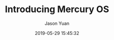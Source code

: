 ---
title: "Introducing Mercury OS"
layout: post
date: 2019-05-29 15:45:32

tag:
- Design System
- UX
- UI
- Design Principles
- Concept

good-stories: true

author: Jason Yuan
description: "A speculative vision of the operating system, driven by humane design principles.
"
externalLink: https://uxdesign.cc/introducing-mercury-os-f4de45a04289
---